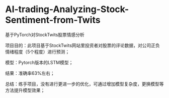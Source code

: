 # AI-trading-Analyzing-Stock-Sentiment-from-Twits
基于PyTorch对StockTwits股票情感分析

项目目的：此项目基于StockTwits网站里投资者对股票的评论数据，对公司正负情绪程度（5个程度）进行预测；

模型：Pytorch版本的LSTM模型；

结果：准确率63%左右；

总结：练手项目，没有进行更进一步的优化，可通过增加模型复杂度，更换模型等方法提升模型效果；
